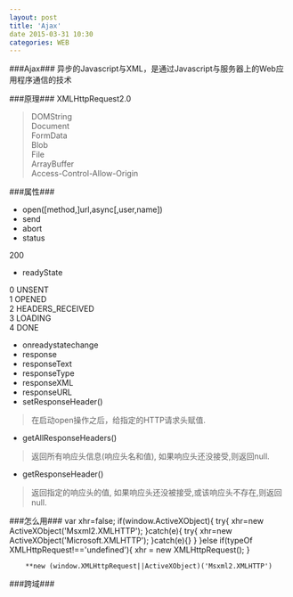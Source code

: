 ```yaml
---
layout: post
title: 'Ajax'
date 2015-03-31 10:30
categories: WEB
---
```


###Ajax###
异步的Javascript与XML，是通过Javascript与服务器上的Web应用程序通信的技术

###原理###
XMLHttpRequest2.0   

>DOMString   
 Document  
 FormData   
 Blob   
 File   
 ArrayBuffer   
 Access-Control-Allow-Origin

###属性###
- open([method,]url,async[,user,name])
- send
- abort
- status   
>
 200
- readyState   
>
 0 UNSENT  
 1 OPENED   
 2 HEADERS_RECEIVED   
 3 LOADING  
 4 DONE
	
- onreadystatechange
- response
- responseText
- responseType
- responseXML
- responseURL
- setResponseHeader()   
>在启动open操作之后，给指定的HTTP请求头赋值.   
- getAllResponseHeaders()   
>返回所有响应头信息(响应头名和值), 如果响应头还没接受,则返回null.
- getResponseHeader()   
>返回指定的响应头的值, 如果响应头还没被接受,或该响应头不存在,则返回null.   


###怎么用###
		var xhr=false;
		if(window.ActiveXObject){
			try{
				xhr=new ActiveXObject('Msxml2.XMLHTTP');
			}catch(e){
				try{
					xhr=new ActiveXObject('Microsoft.XMLHTTP');
				}catch(e){}
			}
		}else if(typeOf XMLHttpRequest!=='undefined'){
			xhr = new XMLHttpRequest();
		}
		
		**new (window.XMLHttpRequest||ActiveXObject)('Msxml2.XMLHTTP')

###跨域###